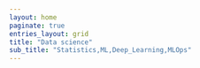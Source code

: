 ```yaml
---
layout: home
paginate: true
entries_layout: grid
title: "Data science"
sub_title: "Statistics,ML,Deep_Learning,MLOps"
---
```

